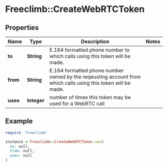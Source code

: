 # Freeclimb::CreateWebRTCToken

## Properties

| Name | Type | Description | Notes |
| ---- | ---- | ----------- | ----- |
| **to** | **String** | E.164 formatted phone number to which calls using this token will be made. |  |
| **from** | **String** | E.164 formatted phone number owned by the reqeusting account from which calls using this token will be made. |  |
| **uses** | **Integer** | number of times this token may be used for a WebRTC call |  |

## Example

```ruby
require 'freeclimb'

instance = Freeclimb::CreateWebRTCToken.new(
  to: null,
  from: null,
  uses: null
)
```

